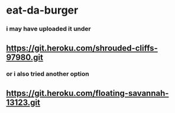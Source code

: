 # eat-da-burger

### i may have uploaded it under 

## https://git.heroku.com/shrouded-cliffs-97980.git 

### or i also tried another option 

## https://git.heroku.com/floating-savannah-13123.git



